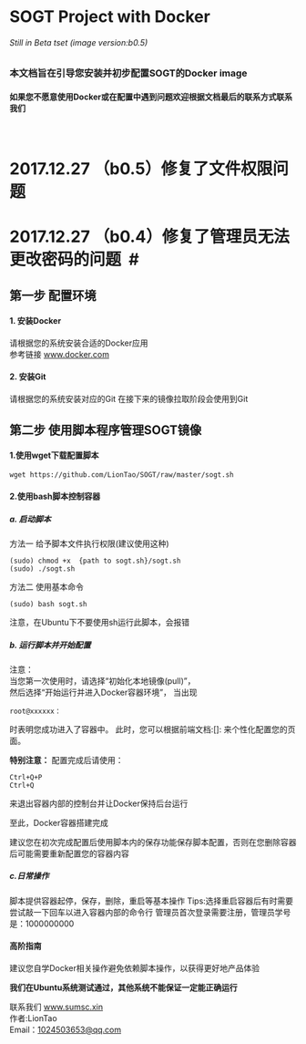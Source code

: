 # SOGT Project with Docker
###### Still in Beta tset (image version:b0.5)
###  本文档旨在引导您安装并初步配置SOGT的Docker image  
#### 如果您不愿意使用Docker或在配置中遇到问题欢迎根据文档最后的联系方式联系我们  
  
# 2017.12.27 （b0.5）修复了文件权限问题
# 2017.12.27 （b0.4）修复了管理员无法更改密码的问题  #

    
## 第一步 配置环境
#### 1. 安装Docker
请根据您的系统安装合适的Docker应用  
参考链接   www.docker.com

#### 2. 安装Git
请根据您的系统安装对应的Git 在接下来的镜像拉取阶段会使用到Git


## 第二步 使用脚本程序管理SOGT镜像
#### 1.使用wget下载配置脚本
```shell
wget https://github.com/LionTao/SOGT/raw/master/sogt.sh
```

#### 2.使用bash脚本控制容器
##### a. 启动脚本
方法一 给予脚本文件执行权限(建议使用这种)
```shell
(sudo) chmod +x  {path to sogt.sh}/sogt.sh
(sudo) ./sogt.sh
```
方法二 使用基本命令
```shell
(sudo) bash sogt.sh
```
注意，在Ubuntu下不要使用sh运行此脚本，会报错

##### b. 运行脚本并开始配置
注意：   
当您第一次使用时，请选择“初始化本地镜像(pull)”，  
然后选择“开始运行并进入Docker容器环境”，
当出现  
```shell
root@xxxxxx：
```
时表明您成功进入了容器中。
此时，您可以根据前端文档:[]: 
来个性化配置您的页面。

**特别注意：**
配置完成后请使用：
```shell
Ctrl+Q+P 
Ctrl+Q
```
来退出容器内部的控制台并让Docker保持后台运行

至此，Docker容器搭建完成

建议您在初次完成配置后使用脚本内的保存功能保存脚本配置，否则在您删除容器后可能需要重新配置您的容器内容
##### c.日常操作
脚本提供容器起停，保存，删除，重启等基本操作
Tips:选择重启容器后有时需要尝试敲一下回车以进入容器内部的命令行
管理员首次登录需要注册，管理员学号是：1000000000


#### 高阶指南
建议您自学Docker相关操作避免依赖脚本操作，以获得更好地产品体验  

****我们在Ubuntu系统测试通过，其他系统不能保证一定能正确运行****

联系我们 www.sumsc.xin  
作者:LionTao  
Email：1024503653@qq.com
